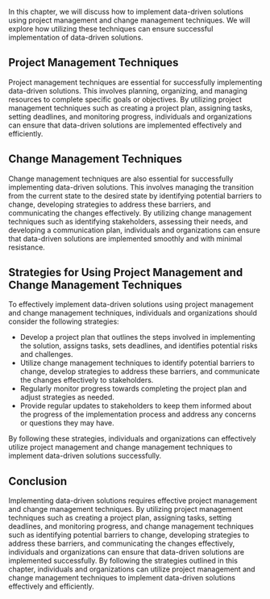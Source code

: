 
In this chapter, we will discuss how to implement data-driven solutions using project management and change management techniques. We will explore how utilizing these techniques can ensure successful implementation of data-driven solutions.

Project Management Techniques
-----------------------------

Project management techniques are essential for successfully implementing data-driven solutions. This involves planning, organizing, and managing resources to complete specific goals or objectives. By utilizing project management techniques such as creating a project plan, assigning tasks, setting deadlines, and monitoring progress, individuals and organizations can ensure that data-driven solutions are implemented effectively and efficiently.

Change Management Techniques
----------------------------

Change management techniques are also essential for successfully implementing data-driven solutions. This involves managing the transition from the current state to the desired state by identifying potential barriers to change, developing strategies to address these barriers, and communicating the changes effectively. By utilizing change management techniques such as identifying stakeholders, assessing their needs, and developing a communication plan, individuals and organizations can ensure that data-driven solutions are implemented smoothly and with minimal resistance.

Strategies for Using Project Management and Change Management Techniques
------------------------------------------------------------------------

To effectively implement data-driven solutions using project management and change management techniques, individuals and organizations should consider the following strategies:

* Develop a project plan that outlines the steps involved in implementing the solution, assigns tasks, sets deadlines, and identifies potential risks and challenges.
* Utilize change management techniques to identify potential barriers to change, develop strategies to address these barriers, and communicate the changes effectively to stakeholders.
* Regularly monitor progress towards completing the project plan and adjust strategies as needed.
* Provide regular updates to stakeholders to keep them informed about the progress of the implementation process and address any concerns or questions they may have.

By following these strategies, individuals and organizations can effectively utilize project management and change management techniques to implement data-driven solutions successfully.

Conclusion
----------

Implementing data-driven solutions requires effective project management and change management techniques. By utilizing project management techniques such as creating a project plan, assigning tasks, setting deadlines, and monitoring progress, and change management techniques such as identifying potential barriers to change, developing strategies to address these barriers, and communicating the changes effectively, individuals and organizations can ensure that data-driven solutions are implemented successfully. By following the strategies outlined in this chapter, individuals and organizations can utilize project management and change management techniques to implement data-driven solutions effectively and efficiently.
